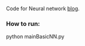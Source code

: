 Code for Neural network [blog](https://rakesh-malviya.github.io/blog/2017/09/17/4-neural-networks-part-3-feedforward-neural-network.html).

### How to run:
python mainBasicNN.py


